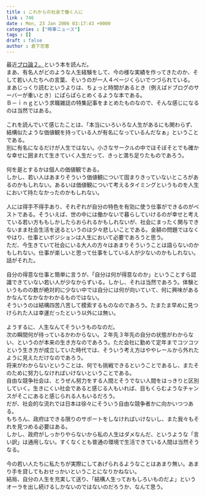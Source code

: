 ```yaml
---
title : これからの社会で働く人に
link : 746
date : Mon, 23 Jan 2006 03:17:43 +0000
categories : ["時事ニュース"]
tags : []
draft : false
author : 倉下忠憲
---
```


最近<A HREF="http://www.amazon.co.jp/exec/obidos/ASIN/4198621063/250-7782298-1683412" TARGET="_blank">プロ論２。</A>という本を読んだ。<BR>まあ、有名人がどのような人生経験をして、今の様な実績を作ってきたのか、そして若い人たちへの言葉、そいうのが一人４ページくらいでつづられている。<BR>まあじっくり読むというよりは、ちょっと時間があるとき（例えばドブログのサーバーが重いとき）にぱらぱらとめくるような本である。<BR>Ｂ－ｉｎｇという求職雑誌の特集記事をまとめたものなので、そんな感じになるのは当然ではある。<BR><BR>これを読んでいて感じたことは、「本当にいろいろな人生があるにも関わらず、結構似たような価値観を持っている人が有名になっているんだなぁ」ということである。<BR>別に有名になるだけが人生ではない。小さなサークルの中でほそぼそとでも確かな幸せに囲まれて生きていく人生だって、きっと満ち足りたものであろう。<BR><BR>何を是とするかは個人の価値観である。<BR>しかし、若い人はあまりそういう価値観について固まりきっていないところがあるのかもしれない。あるいは価値観について考えるタイミングというものを人生において持たなかったのかもしれない。<BR><BR>人には得手不得手あり、それぞれが自分の特色を有効に使う仕事ができるのがベストである。そういえば、世の中には働かないで暮らしていけるのが幸せと考えている若い方ももしかしたらおられるかもしれないが、社会にまったく関与できないまま社会生活を送るというのは少々悲しいことである。金額の問題ではなくやはり、仕事といポジションは人生において必要であろうと思う。<BR>ただ、今生きていて社会にいる大人の方々はあまりそういうことは語らないのかもしれない。仕事が楽しいと思って仕事をしている人が少ないのかもしれない。<BR>話がそれた。<BR><BR>自分の得意な仕事と簡単に言うが、「自分は何が得意なのか」ということすら認識できていない若い人が少なからずいる。しかし、それは当然であろう。体験というものの数が絶対的に少ない中では自分には何が向いていて、何に興味があるかなんてなかなかわかるものではない。<BR>そういうのは結構四苦八苦して模索するものなのであろう。たまたま早めに見つけられた人は幸運だったという以外には無い。<BR><BR>ようするに、人生なんてそういうものなのだ。<BR>次の瞬間何が待っているかわからない。２年先３年先の自分の状態がわからない、というのが本来の生き方なのであろう。ただ会社に勤めて定年までコツコツという生き方が成立していた時代では、そういう考え方はややレールから外れたように見えただけなのであろう。<BR>将来がわからないということは、何でも挑戦できるということであるし、またそのために努力しなければいけないということである。<BR>自由な競争社会は、とうぜん努力をする人間とそうでない人間をはっきりと区別していく。生きにくい社会であると感じる人もいれば、目もくらむようなチャンスがそこにあると感じられる人もいるだろう。<BR>だが、社会的な流れでは日本は徐々にそういう自由な競争者かに向かいつつある。<BR>もちろん、政府はできる限りのサポートをしなければいけないし、また我々もそれを見つめる必要はある。<BR>しかし、政府がしっかりやらないから私の人生はダメなんだ、というような「言い訳」は通用しない。すくなくとも普通の環境で生活できている人間は当然そうなる。<BR><BR>今の若い人たちに私たちが実際にしてあげられるようなことはあまり無い。あまり手を貸してもおせっかいということになりかねない。<BR>結局、自分の人生を充実して送り、「結構人生っておもしろいものだよ」というオーラを出し続けるしかないのではないのだろうか、なんて思う。<br><br>
